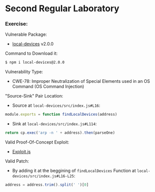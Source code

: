 # Second Regular Laboratory

### Exercise:

Vulnerable Package:
- [local-devices](https://www.npmjs.com/package/local-devices) v2.0.0

Command to Download it:
```bash
$ npm i local-devices@2.0.0
```

Vulnerability Type:

- CWE-78: Improper Neutralization of Special Elements used in an OS Command (OS Command Injection)

"Source-Sink" Pair Location:

- Source at `local-devices/src/index.js#L16`:
```js
module.exports = function findLocalDevices(address)
```

- Sink at `local-devices/src/index.js#L114`:
```js
return cp.exec('arp -n ' + address).then(parseOne)
```

Valid Proof-Of-Concept Exploit:

- [Exploit.js](./POC/Exploit.js)

Valid Patch:

- By adding it at the beggining of `findLocalDevices` Function at `local-devices/src/index.js#L16-L25`:
```js
address = address.trim().split(' ')[0]
```
